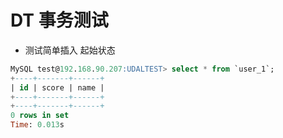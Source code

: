 # DT 事务测试

- 测试简单插入
起始状态
```sql
MySQL test@192.168.90.207:UDALTEST> select * from `user_1`;
+----+-------+------+
| id | score | name |
+----+-------+------+
+----+-------+------+
0 rows in set
Time: 0.013s
```
